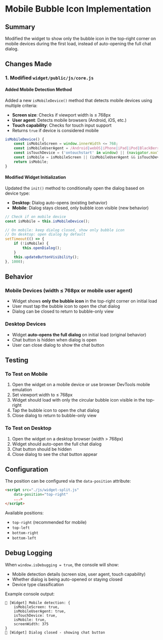 # Mobile Bubble Icon Implementation

## Summary
Modified the widget to show only the bubble icon in the top-right corner on mobile devices during the first load, instead of auto-opening the full chat dialog.

## Changes Made

### 1. Modified `widget/public/js/core.js`

#### Added Mobile Detection Method
Added a new `isMobileDevice()` method that detects mobile devices using multiple criteria:
- **Screen size**: Checks if viewport width is ≤ 768px
- **User agent**: Detects mobile browsers (Android, iOS, etc.)
- **Touch capability**: Checks for touch input support
- Returns `true` if device is considered mobile

```javascript
isMobileDevice() {
    const isMobileScreen = window.innerWidth <= 768;
    const isMobileUserAgent = /Android|webOS|iPhone|iPad|iPod|BlackBerry|IEMobile|Opera Mini/i.test(navigator.userAgent);
    const isTouchDevice = ('ontouchstart' in window) || (navigator.maxTouchPoints > 0);
    const isMobile = isMobileScreen || (isMobileUserAgent && isTouchDevice);
    return isMobile;
}
```

#### Modified Widget Initialization
Updated the `init()` method to conditionally open the dialog based on device type:
- **Desktop**: Dialog auto-opens (existing behavior)
- **Mobile**: Dialog stays closed, only bubble icon visible (new behavior)

```javascript
// Check if on mobile device
const isMobile = this.isMobileDevice();

// On mobile: keep dialog closed, show only bubble icon
// On desktop: open dialog by default
setTimeout(() => {
    if (!isMobile) {
        this.openDialog();
    }
    this.updateButtonVisibility();
}, 1000);
```

## Behavior

### Mobile Devices (width ≤ 768px or mobile user agent)
- Widget shows **only the bubble icon** in the top-right corner on initial load
- User must tap the bubble icon to open the chat dialog
- Dialog can be closed to return to bubble-only view

### Desktop Devices
- Widget **auto-opens the full dialog** on initial load (original behavior)
- Chat button is hidden when dialog is open
- User can close dialog to show the chat button

## Testing

### To Test on Mobile
1. Open the widget on a mobile device or use browser DevTools mobile emulation
2. Set viewport width to ≤ 768px
3. Widget should load with only the circular bubble icon visible in the top-right
4. Tap the bubble icon to open the chat dialog
5. Close dialog to return to bubble-only view

### To Test on Desktop
1. Open the widget on a desktop browser (width > 768px)
2. Widget should auto-open the full chat dialog
3. Chat button should be hidden
4. Close dialog to see the chat button appear

## Configuration
The position can be configured via the `data-position` attribute:
```html
<script src="./js/widget-split.js"
    data-position="top-right"
    ...>
</script>
```

Available positions:
- `top-right` (recommended for mobile)
- `top-left`
- `bottom-right`
- `bottom-left`

## Debug Logging
When `window.isDebugging = true`, the console will show:
- Mobile detection details (screen size, user agent, touch capability)
- Whether dialog is being auto-opened or staying closed
- Device type classification

Example console output:
```
📱 [Widget] Mobile detection: {
    isMobileScreen: true,
    isMobileUserAgent: true,
    isTouchDevice: true,
    isMobile: true,
    screenWidth: 375
}
💬 [Widget] Dialog closed - showing chat button
```


